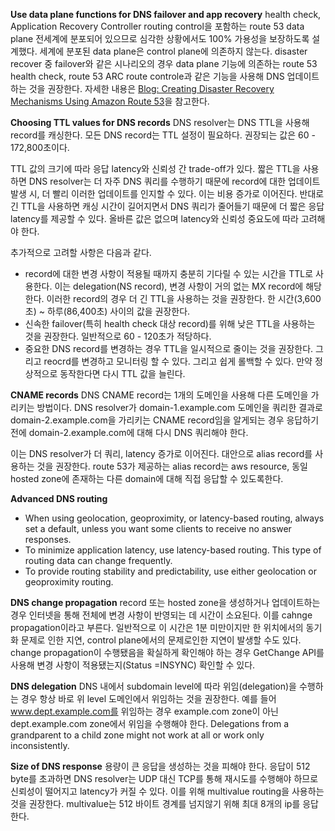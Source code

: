 **Use data plane functions for DNS failover and app recovery**
health check, Application Recovery Controller routing control을 포함하는 route 53 data plane 전세계에 분포되어 있으므로 심각한 상황에서도 100% 가용성을 보장하도록 설계했다. 세계에 분포된 data plane은 control plane에 의존하지 않는다. disaster recover 중 failover와 같은 시나리오의 경우 data plane 기능에 의존하는 route 53 health check, route 53 ARC route controle과 같은 기능을 사용해 DNS 업데이트 하는 것을 권장한다. 자세한 내용은 [Blog: Creating Disaster Recovery Mechanisms Using Amazon Route 53](https://aws.amazon.com/ko/blogs/networking-and-content-delivery/creating-disaster-recovery-mechanisms-using-amazon-route-53/)을 참고한다.

**Choosing TTL values for DNS records**
DNS resolver는 DNS TTL을 사용해 record를 캐싱한다. 모든 DNS record는 TTL 설정이 필요하다. 권장되는 값은 60 - 172,800초이다.

TTL 값의 크기에 따라 응답 latency와 신뢰성 간 trade-off가 있다. 짧은 TTL을 사용하면 DNS resolver는 더 자주 DNS 쿼리를 수행하기 때문에 record에 대한 업데이트 발생 시, 더 빨리 이러한 업데이트를 인지할 수 있다. 이는 비용 증가로 이어진다. 반대로 긴 TTL을 사용하면 캐싱 시간이 길어지면서 DNS 쿼리가 줄어들기 때문에 더 짧은 응답 latency를 제공할 수 있다. 올바른 값은 없으며 latency와 신뢰성 중요도에 따라 고려해야 한다.

추가적으로 고려할 사항은 다음과 같다.
- record에 대한 변경 사항이 적용될 때까지 충분히 기다릴 수 있는 시간을 TTL로 사용한다. 이는 delegation(NS record), 변경 사항이 거의 없는 MX record에 해당한다. 이러한 record의 경우 더 긴 TTL을 사용하는 것을 권장한다. 한 시간(3,600초) ~ 하루(86,400초) 사이의 값을 권장한다.
- 신속한 failover(특히 health check 대상 record)를 위해 낮은 TTL을 사용하는 것을 권장한다. 일반적으로 60 - 120초가 적당하다.
- 중요한 DNS record를 변경하는 경우 TTL을 일시적으로 줄이는 것을 권장한다. 그리고 reocrd를 변경하고 모니터링 할 수 있다. 그리고 쉽게 롤백할 수 있다. 만약 정상적으로 동작한다면 다시 TTL 값을 늘린다.

**CNAME records**
DNS CNAME record는 1개의 도메인을 사용해 다른 도메인을 가리키는 방법이다. DNS resolver가 domain-1.example.com 도메인을 쿼리한 결과로 domain-2.example.com을 가리키는 CNAME record임을 알게되는 경우 응답하기 전에 domain-2.example.com에 대해 다시 DNS 쿼리해야 한다.

이는 DNS resolver가 더 쿼리, latency 증가로 이어진다. 대안으로 alias record를 사용하는 것을 권장한다. route 53가 제공하는 alias record는 aws resource, 동일 hosted zone에 존재하는 다른 domain에 대해 직접 응답할 수 있도록한다.

**Advanced DNS routing**
- When using geolocation, geoproximity, or latency-based routing, always set a default, unless you want some clients to receive no answer responses.
- To minimize application latency, use latency-based routing. This type of routing data can change frequently.
- To provide routing stability and predictability, use either geolocation or geoproximity routing.

**DNS change propagation**
record 또는 hosted zone을 생성하거나 업데이트하는 경우 인터넷을 통해 전체에 변경 사항이 반영되는 데 시간이 소요된다. 이를 cahnge propagation이라고 부른다. 일반적으로 이 시간은 1분 미만이지만 한 위치에서의 동기화 문제로 인한 지연, control plane에서의 문제로인한 지연이 발생할 수도 있다. change propagation이 수행됐음을 확실하게 확인해야 하는 경우 GetChange API를 사용해 변경 사항이 적용됐는지(Status =INSYNC) 확인할 수 있다.

**DNS delegation**
DNS 내에서 subdomain level에 따라 위임(delegation)을 수행하는 경우 항상 바로 위 level 도메인에서 위임하는 것을 권장한다. 예를 들어 www.dept.example.com를 위임하는 경우 example.com zone이 아닌 dept.example.com zone에서 위임을 수행해야 한다. Delegations from a grandparent to a child zone might not work at all or work only inconsistently.

**Size of DNS response**
용량이 큰 응답을 생성하는 것을 피해야 한다. 응답이 512 byte를 초과하면 DNS resolver는 UDP 대신 TCP를 통해 재시도를 수행해야 하므로 신뢰성이 떨어지고 latency가 커질 수 있다. 이를 위해 multivalue routing을 사용하는 것을 권장한다. multivalue는 512 바이트 경계를 넘지않기 위해 최대 8개의 ip를 응답한다.